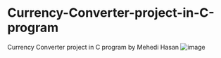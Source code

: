 # Currency-Converter-project-in-C-program
Currency Converter project in C program by Mehedi Hasan
![image](https://github.com/Mehedi-Hasan-soft-web-support/Currency-Converter-project-in-C-program/assets/129537430/67549494-6d09-444a-831f-464316df1a61)
